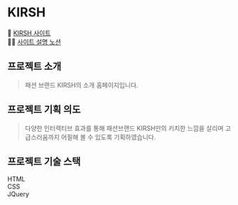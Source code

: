 # KIRSH
🍒 <a href="https://yeri942.github.io/KIRSH/" target="_blank">KIRSH 사이트</a>
<br />
💁‍♀️ <a href="https://www.notion.so/KIRSH-5e17c4fdc2ea4e288f934853493db90b" target="_blank">사이트 설명 노션</a>


## 프로젝트 소개

> 패션 브랜드 KIRSH의 소개 홈페이지입니다.

## 프로젝트 기획 의도

> 다양한 인터렉티브 효과를 통해 패션브랜드 KIRSH만의 키치한 느낌을 살리며 고급스러움까지 어필해 볼 수 있도록 기획하였습니다.

## 프로젝트 기술 스택
HTML <br />
CSS <br />
JQuery
